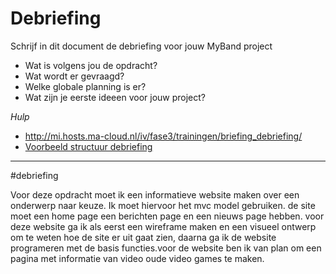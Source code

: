 # Debriefing

Schrijf in dit document de debriefing voor jouw MyBand project

* Wat is volgens jou de opdracht?
* Wat wordt er gevraagd?
* Welke globale planning is er?
* Wat zijn je eerste ideeen voor jouw project?

*Hulp*
* http://mi.hosts.ma-cloud.nl/iv/fase3/trainingen/briefing_debriefing/
* [Voorbeeld structuur debriefing](http://members.quicknet.nl/p.devries1/OpzetDebriefing.pdf)


* * * 
#debriefing

Voor deze opdracht moet ik een informatieve website maken over een onderwerp naar keuze. Ik moet hiervoor het mvc model gebruiken. de site moet een home page een berichten page en een nieuws page hebben. voor deze website ga ik als eerst een wireframe maken en een visueel ontwerp om te weten hoe de site er uit gaat zien, daarna ga ik de website programeren met de basis functies.voor de website ben ik van plan om een pagina met informatie van video oude video games te maken.
